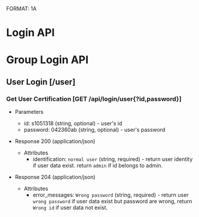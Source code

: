 FORMAT: 1A

# Login API

# Group Login API

## User Login [/user]

### Get User Certification [GET /api/login/user{?id,password}]

+ Parameters
    + id: s1051318 (string, optional) - user's id
    + password: 042360ab (string, optional) - user's password

+ Response 200 (application/json)
    + Attributes
        + identification: `normal user` (string, required) - return user identity if user data exist. return `admin` if id belongs to admin.

+ Response 204 (application/json)
    + Attributes
        + error_messages: `Wrong password` (string, required) - return user `wrong password` if user data exist but password are wrong, return `Wrong id` if user data not exist.